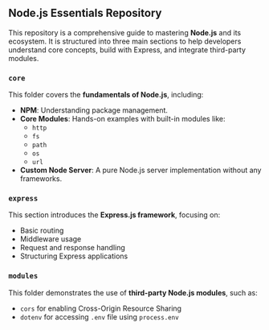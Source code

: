 ## Node.js Essentials Repository

This repository is a comprehensive guide to mastering **Node.js** and its ecosystem. It is structured into three main sections to help developers understand core concepts, build with Express, and integrate third-party modules.

### `core`
This folder covers the **fundamentals of Node.js**, including:
- **NPM**: Understanding package management.
- **Core Modules**: Hands-on examples with built-in modules like:
  - `http`
  - `fs`
  - `path`
  - `os`
  - `url`
- **Custom Node Server**: A pure Node.js server implementation without any frameworks.

### `express`
This section introduces the **Express.js framework**, focusing on:
- Basic routing
- Middleware usage
- Request and response handling
- Structuring Express applications

### `modules`
This folder demonstrates the use of **third-party Node.js modules**, such as:
- `cors` for enabling Cross-Origin Resource Sharing
- `dotenv` for accessing `.env` file using `process.env`
